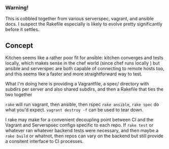 
### Warning!  

This is cobbled together from various serverspec, vagrant, and 
ansible docs.  I suspect the Rakefile especially is likely to evolve pretty 
significantly before it settles.

## Concept

Kitchen seems like a rather poor fit for ansible: kitchen converges and 
tests locally, which makes sense in the chef world (since chef runs locally )
but ansible and serverspec are both capable of connecting to remote hosts too,
and this seems  like a faster and more straightforward way to test.

What I'm doing here is providing a Vagrantfile, a spec/ directory with subdirs 
per server and also shared subdirs, and then a Rakefile that ties the two 
together 

`rake` will run vagrant, then ansible, then rspec
`rake ansible`, `rake spec` do what you'd expect.
`vagrant destroy -f` can be used to tear down.  

I rake may make for a convenient decoupling point between CI and the 
Vagrant and Serverspsec configs specific to each repo.  If `rake test` or 
whatever ran whatever backend tests were necessary, and then maybe a `rake build` 
or whatnot, then repos can vary on the backend but still provide a consitent 
interface to CI processes.


